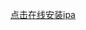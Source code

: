 <a href="itms-services://?action=download-manifest&url=https://jming0618.github.io/app/manifest.plist">点击在线安装ipa</a>

